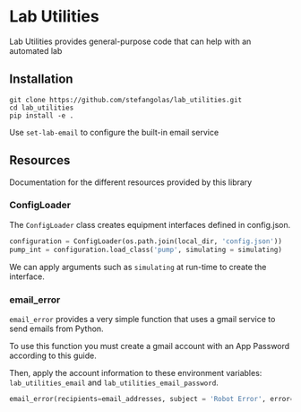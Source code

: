 # Lab Utilities
Lab Utilities provides general-purpose code that can help with an automated lab

## Installation
`git clone https://github.com/stefangolas/lab_utilities.git` </br>
`cd lab_utilities` </br>
`pip install -e .` </br>

Use `set-lab-email` to configure the built-in email service

## Resources

Documentation for the different resources provided by this library

### ConfigLoader

The `ConfigLoader` class creates equipment interfaces defined in config.json.

```python
configuration = ConfigLoader(os.path.join(local_dir, 'config.json'))
pump_int = configuration.load_class('pump', simulating = simulating)
```

We can apply arguments such as `simulating` at run-time to create the interface. 

### email_error
`email_error` provides a very simple function that uses a gmail service to send emails from Python.

To use this function you must create a gmail account with an App Password according to this guide.

Then, apply the account information to these environment variables: `lab_utilities_email` and `lab_utilities_email_password`.

```python
email_error(recipients=email_addresses, subject = 'Robot Error', error='Exception Raised')
```

